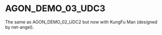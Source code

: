 # AGON_DEMO_03_UDC3
The same as AGON_DEMO_02_UDC2 but now with KungFu Man (designed by net-angel). 
